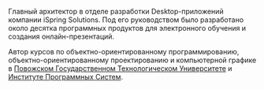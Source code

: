 Главный архитектор в отделе разработки Desktop-приложений компании iSpring Solutions.
Под его руководством было разработано около десятка программных продуктов для электронного обучения и создания онлайн-презентаций.

Автор курсов по объектно-ориентированному программированию, объектно-ориентированному проектированию и компьютерной графике
в [Повожском Государственном Технологическом Университете](https://www.volgatech.net/) и [Институте Программных Систем](http://www.institutps.ru/).

